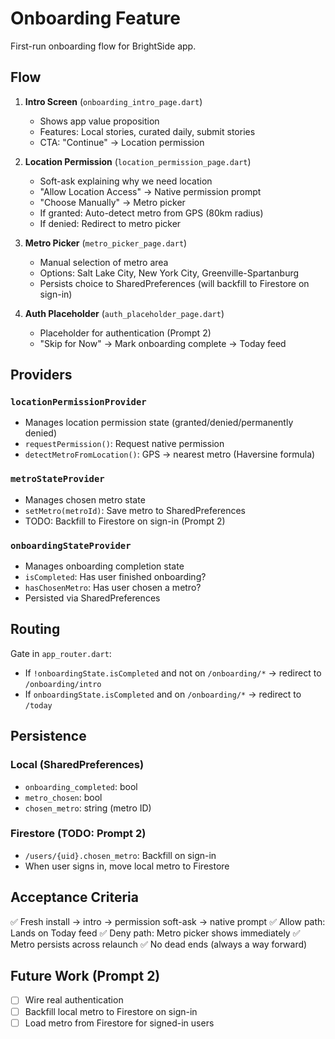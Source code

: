# Onboarding Feature

First-run onboarding flow for BrightSide app.

## Flow

1. **Intro Screen** (`onboarding_intro_page.dart`)
   - Shows app value proposition
   - Features: Local stories, curated daily, submit stories
   - CTA: "Continue" → Location permission

2. **Location Permission** (`location_permission_page.dart`)
   - Soft-ask explaining why we need location
   - "Allow Location Access" → Native permission prompt
   - "Choose Manually" → Metro picker
   - If granted: Auto-detect metro from GPS (80km radius)
   - If denied: Redirect to metro picker

3. **Metro Picker** (`metro_picker_page.dart`)
   - Manual selection of metro area
   - Options: Salt Lake City, New York City, Greenville-Spartanburg
   - Persists choice to SharedPreferences (will backfill to Firestore on sign-in)

4. **Auth Placeholder** (`auth_placeholder_page.dart`)
   - Placeholder for authentication (Prompt 2)
   - "Skip for Now" → Mark onboarding complete → Today feed

## Providers

### `locationPermissionProvider`
- Manages location permission state (granted/denied/permanently denied)
- `requestPermission()`: Request native permission
- `detectMetroFromLocation()`: GPS → nearest metro (Haversine formula)

### `metroStateProvider`
- Manages chosen metro state
- `setMetro(metroId)`: Save metro to SharedPreferences
- TODO: Backfill to Firestore on sign-in (Prompt 2)

### `onboardingStateProvider`
- Manages onboarding completion state
- `isCompleted`: Has user finished onboarding?
- `hasChosenMetro`: Has user chosen a metro?
- Persisted via SharedPreferences

## Routing

Gate in `app_router.dart`:
- If `!onboardingState.isCompleted` and not on `/onboarding/*` → redirect to `/onboarding/intro`
- If `onboardingState.isCompleted` and on `/onboarding/*` → redirect to `/today`

## Persistence

### Local (SharedPreferences)
- `onboarding_completed`: bool
- `metro_chosen`: bool
- `chosen_metro`: string (metro ID)

### Firestore (TODO: Prompt 2)
- `/users/{uid}.chosen_metro`: Backfill on sign-in
- When user signs in, move local metro to Firestore

## Acceptance Criteria

✅ Fresh install → intro → permission soft-ask → native prompt
✅ Allow path: Lands on Today feed
✅ Deny path: Metro picker shows immediately
✅ Metro persists across relaunch
✅ No dead ends (always a way forward)

## Future Work (Prompt 2)
- [ ] Wire real authentication
- [ ] Backfill local metro to Firestore on sign-in
- [ ] Load metro from Firestore for signed-in users
